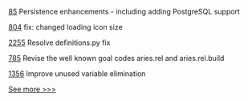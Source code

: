 
[85](https://github.com/hyperledger/firefly-transaction-manager/pull/85) Persistence enhancements - including adding PostgreSQL support

[804](https://github.com/hyperledger/aries-mobile-agent-react-native/pull/804) fix: changed loading icon size

[2255](https://github.com/hyperledger/aries-cloudagent-python/pull/2255) Resolve definitions.py fix

[785](https://github.com/hyperledger/aries-rfcs/pull/785) Revise the well known goal codes aries.rel and aries.rel.build

[1356](https://github.com/hyperledger/solang/pull/1356) Improve unused variable elimination


[See more >>>](https://start-here.hyperledger.org/pull-requests)
